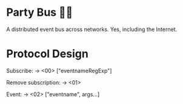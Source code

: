 # Party Bus 🎉🚌

A distributed event bus across networks. Yes, including the Internet.


# Protocol Design

Subscribe:
-> <00> <aa bb cc dd> ["eventnameRegExp"]

Remove subscription:
-> <01> <aa bb cc dd>

Event:
-> <02> <aa bb cc dd> ["eventname", args...]
